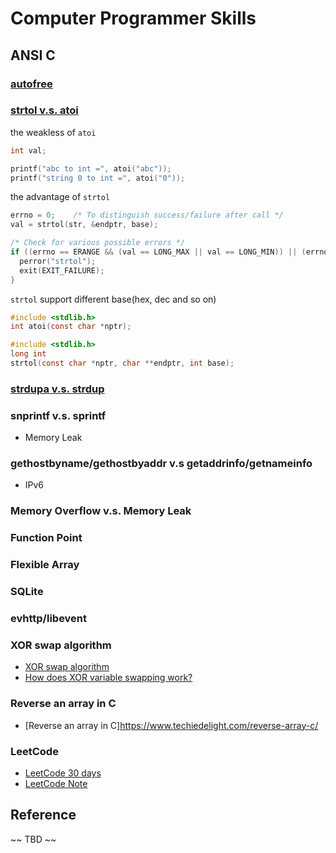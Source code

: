# Computer Programmer Skills

## ANSI C

### [autofree](https://hackmd.io/@ofAlpaca/rJ1NAv8K7?type=view)

### [strtol v.s. atoi](https://stackoverflow.com/questions/3792663/atol-v-s-strtol)

the weakless of `atoi`
```c
int val;

printf("abc to int =", atoi("abc"));
printf("string 0 to int =", atoi("0"));
```
the advantage of `strtol`
```c
errno = 0;    /* To distinguish success/failure after call */
val = strtol(str, &endptr, base);

/* Check for various possible errors */
if ((errno == ERANGE && (val == LONG_MAX || val == LONG_MIN)) || (errno != 0 && val == 0)) {
  perror("strtol");
  exit(EXIT_FAILURE);
}
```

`strtol` support different base(hex, dec and so on)
```c
#include <stdlib.h>
int atoi(const char *nptr);
```
 
```c
#include <stdlib.h>
long int
strtol(const char *nptr, char **endptr, int base);
```

### [strdupa v.s. strdup](https://hackmd.io/@ofAlpaca/rJ1NAv8K7?type=view)

### snprintf v.s. sprintf

- Memory Leak

### gethostbyname/gethostbyaddr v.s getaddrinfo/getnameinfo

- IPv6

### Memory Overflow v.s. Memory Leak

### Function Point

### Flexible Array

### SQLite

### evhttp/libevent


### XOR swap algorithm

- [XOR swap algorithm](https://en.wikipedia.org/wiki/XOR_swap_algorithm)
- [How does XOR variable swapping work?](https://stackoverflow.com/questions/249423/how-does-xor-variable-swapping-work)

### Reverse an array in C

- [Reverse an array in C]https://www.techiedelight.com/reverse-array-c/


### LeetCode

- [LeetCode 30 days](https://www.youtube.com/watch?v=Hy1hE0HBR3U&ab_channel=FeisStudio)
- [LeetCode Note](https://hannahpun.gitbook.io/leetcode-note/)

## Reference



~~ TBD ~~
